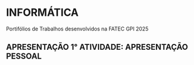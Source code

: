 # INFORMÁTICA
Portifólios de Trabalhos desenvolvidos na FATEC GPI 2025 
## APRESENTAÇÃO 1° ATIVIDADE: APRESENTAÇÃO PESSOAL
